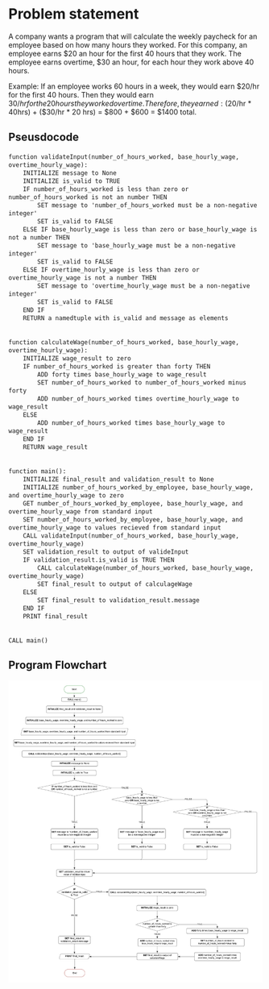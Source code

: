 # Problem statement

A company wants a program that will calculate the weekly paycheck for an employee based on how many hours they worked. For this company, an employee earns $20 an hour for the first 40 hours that they work. The employee earns overtime, $30 an hour, for each hour they work above 40 hours.

Example: If an employee works 60 hours in a week, they would earn $20/hr for the first 40 hours. Then they would earn $30/hr for the 20 hours they worked overtime. Therefore, they earned: ($20/hr * 40hrs) + ($30/hr * 20 hrs) = $800 + $600 = $1400 total.

## Pseusdocode

```
function validateInput(number_of_hours_worked, base_hourly_wage, overtime_hourly_wage):
    INITIALIZE message to None
    INITIALIZE is_valid to TRUE
    IF number_of_hours_worked is less than zero or number_of_hours_worked is not an number THEN
        SET message to 'number_of_hours_worked must be a non-negative integer'
        SET is_valid to FALSE
    ELSE IF base_hourly_wage is less than zero or base_hourly_wage is not a number THEN
        SET message to 'base_hourly_wage must be a non-negative integer'
        SET is_valid to FALSE
    ELSE IF overtime_hourly_wage is less than zero or overtime_hourly_wage is not a number THEN
        SET message to 'overtime_hourly_wage must be a non-negative integer'
        SET is_valid to FALSE
    END IF
    RETURN a namedtuple with is_valid and message as elements


function calculateWage(number_of_hours_worked, base_hourly_wage, overtime_hourly_wage):
    INITIALIZE wage_result to zero
    IF number_of_hours_worked is greater than forty THEN
        ADD forty times base_hourly_wage to wage_result
        SET number_of_hours_worked to number_of_hours_worked minus forty
        ADD number_of_hours_worked times overtime_hourly_wage to wage_result
    ELSE
        ADD number_of_hours_worked times base_hourly_wage to wage_result
    END IF
    RETURN wage_result


function main():
    INITIALIZE final_result and validation_result to None
    INITIALIZE number_of_hours_worked_by_employee, base_hourly_wage, and overtime_hourly_wage to zero
    GET number_of_hours_worked_by_employee, base_hourly_wage, and overtime_hourly_wage from standard input
    SET number_of_hours_worked_by_employee, base_hourly_wage, and overtime_hourly_wage to values recieved from standard input
    CALL validateInput(number_of_hours_worked, base_hourly_wage, overtime_hourly_wage)
    SET validation_result to output of valideInput
    IF validation_result.is_valid is TRUE THEN
        CALL calculateWage(number_of_hours_worked, base_hourly_wage, overtime_hourly_wage)
        SET final_result to output of calculageWage
    ELSE
        SET final_result to validation_result.message
    END IF
    PRINT final_result


CALL main()
```

## Program Flowchart

![Flow Chart](WeeklyWageFlowchart.jpeg)